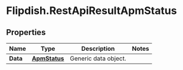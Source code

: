 # Flipdish.RestApiResultApmStatus

## Properties
Name | Type | Description | Notes
------------ | ------------- | ------------- | -------------
**Data** | [**ApmStatus**](ApmStatus.md) | Generic data object. | 


